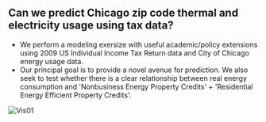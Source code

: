 ## Can we predict Chicago zip code thermal and electricity usage using tax data?  
- We perform a modeling exersize with useful academic/policy extensions using 2009 US Individual Income Tax Return data and City of Chicago energy usage data.
- Our principal goal is to provide a novel avenue for prediction.  We also seek to test whether there is a clear relationship between real energy consumption and 'Nonbusiness Energy Property Credits' + 'Residential Energy Efficient Property Credits'.

![Vis01](https://github.com/josephwms/Predicting-Energy-Consumption-Using-IRS-1040-Data/assets/143748939/0d67f3e4-2afa-4453-8f4b-171ee80ef4e4)
